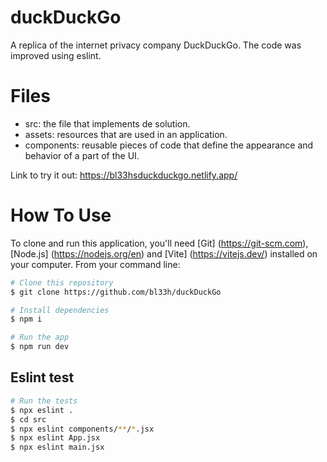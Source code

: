 # duckDuckGo
A replica of the internet privacy company DuckDuckGo. The code was improved using eslint.

# Files
- src: the file that implements de solution.
- assets: resources that are used in an application.
- components: reusable pieces of code that define the appearance and behavior of a part of the UI.

Link to try it out: https://bl33hsduckduckgo.netlify.app/

# How To Use

To clone and run this application, you'll need [Git]
(https://git-scm.com), [Node.js] (https://nodejs.org/en) and [Vite] (https://vitejs.dev/) installed on your computer. From your command line:

```bash
# Clone this repository
$ git clone https://github.com/bl33h/duckDuckGo

# Install dependencies
$ npm i

# Run the app
$ npm run dev
```


## Eslint test

```bash
# Run the tests
$ npx eslint .
$ cd src
$ npx eslint components/**/*.jsx
$ npx eslint App.jsx
$ npx eslint main.jsx
```
